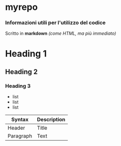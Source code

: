 # myrepo

### Informazioni utili per l'utilizzo del codice

Scritto in **markdown** *(come HTML, ma più immediato)*


# Heading 1
## Heading 2
### Heading 3

- list
- list
- list

| Syntax | Description |
| ----------- | ----------- |
| Header | Title |
| Paragraph | Text |
